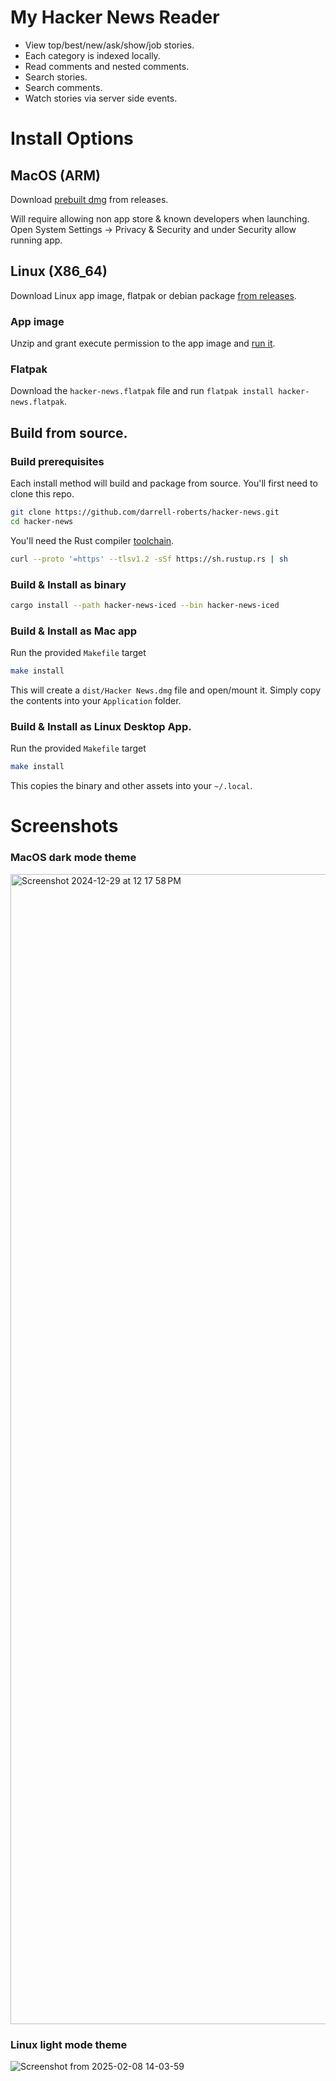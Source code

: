 # My Hacker News Reader
- View top/best/new/ask/show/job stories.
- Each category is indexed locally.
- Read comments and nested comments.
- Search stories.
- Search comments.
- Watch stories via server side events.

# Install Options
## MacOS (ARM)
Download [prebuilt dmg](https://github.com/darrell-roberts/hacker-news/releases) from releases.

Will require allowing non app store & known developers when launching. Open System Settings -> Privacy & Security and under Security allow running app.

## Linux (X86_64)
Download Linux app image, flatpak or debian package [from releases](https://github.com/darrell-roberts/hacker-news/releases).

### App image
Unzip and grant execute permission to the app image and [run it](https://docs.appimage.org/user-guide/faq.html#question-how-do-i-run-an-appimage).

### Flatpak
Download the `hacker-news.flatpak` file and run `flatpak install hacker-news.flatpak`.

## Build from source.

### Build prerequisites
Each install method will build and package from source. You'll first need to clone this repo.

```bash
git clone https://github.com/darrell-roberts/hacker-news.git
cd hacker-news
```

You'll need the Rust compiler [toolchain](https://rustup.rs/).

```bash
curl --proto '=https' --tlsv1.2 -sSf https://sh.rustup.rs | sh
```

### Build & Install as binary

```bash
cargo install --path hacker-news-iced --bin hacker-news-iced
```
### Build & Install as Mac app
Run the provided `Makefile` target

```bash
make install
```

This will create a `dist/Hacker News.dmg` file and open/mount it. Simply copy the contents into your `Application` folder.

### Build & Install as Linux Desktop App.
Run the provided `Makefile` target

```bash
make install
```

This copies the binary and other assets into your `~/.local`.

# Screenshots
### MacOS dark mode theme
<img width="1840" alt="Screenshot 2024-12-29 at 12 17 58 PM" src="https://github.com/user-attachments/assets/f0bb408d-b048-4869-b562-ab013a4ba1a5" />

### Linux light mode theme
![Screenshot from 2025-02-08 14-03-59](https://github.com/user-attachments/assets/12088a60-d487-4f46-8730-dc2bef549850)





